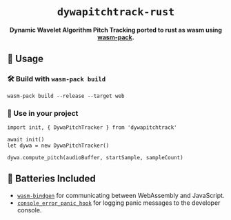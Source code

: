 <div align="center">

  <h1><code>dywapitchtrack-rust</code></h1>

  <strong>Dynamic Wavelet Algorithm Pitch Tracking ported to rust as wasm using <a href="https://github.com/rustwasm/wasm-pack">wasm-pack</a>.</strong>
</div>

## 🚴 Usage

### 🛠️ Build with `wasm-pack build`

```
wasm-pack build --release --target web
```

### 🔬 Use in your project

```
import init, { DywaPitchTracker } from 'dywapitchtrack'

await init()
let dywa = new DywaPitchTracker()

dywa.compute_pitch(audioBuffer, startSample, sampleCount)
```

## 🔋 Batteries Included

* [`wasm-bindgen`](https://github.com/rustwasm/wasm-bindgen) for communicating
  between WebAssembly and JavaScript.
* [`console_error_panic_hook`](https://github.com/rustwasm/console_error_panic_hook)
  for logging panic messages to the developer console.